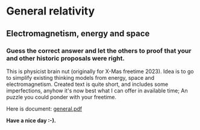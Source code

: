 # General relativity
## Electromagnetism, energy and space
### Guess the correct answer and let the others to proof that your and other historic proposals were right.

This is physicist brain nut (originally for X-Mas freetime 2023).
Idea is to go to simplify existing thinking models from energy, space and electromagnetism.
Created text is quite short, and includes some imperfections, anyhow it's now best what I can offer in available time;
An puzzle you could ponder with your freetime.  

Here is document: [general.pdf](https://raw.githubusercontent.com/apotkonen/gt/main/general.pdf "Download document")

**Have a nice day :-).**
